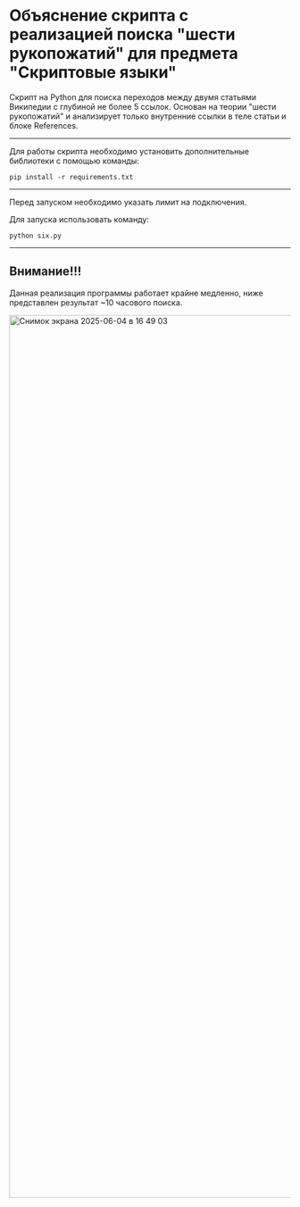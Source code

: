 
# Объяснение скрипта с реализацией поиска "шести рукопожатий" для предмета "Скриптовые языки"

Скрипт на Python для поиска переходов между двумя статьями Википедии с глубиной не более 5 ссылок. Основан на теории "шести рукопожатий" и анализирует только внутренние ссылки в теле статьи и блоке References.

---

Для работы скрипта необходимо установить дополнительные библиотеки с помощью команды:

~~~
pip install -r requirements.txt
~~~
---

Перед запуском необходимо указать лимит на подключения.


Для запуска использовать команду:
~~~
python six.py
~~~


---

## Внимание!!!
Данная реализация программы работает крайне медленно, ниже представлен результат ~10 часового поиска.

<img width="1582" alt="Снимок экрана 2025-06-04 в 16 49 03" src="https://github.com/user-attachments/assets/10556212-a22f-4fe6-b6a6-6859d91dfd7b" />
